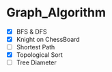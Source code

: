 # Graph_Algorithm

- [x]    BFS & DFS
- [x]    Knight on ChessBoard
- [ ]    Shortest Path
- [x]    Topological Sort
- [ ]    Tree Diameter
